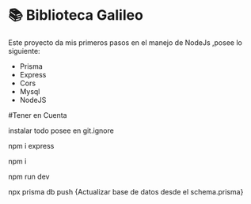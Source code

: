 # 📚 Biblioteca Galileo

Este proyecto da mis primeros pasos en el manejo de NodeJs ,posee lo siguiente:

* Prisma
* Express
* Cors
* Mysql
* NodeJS

#Tener en Cuenta

instalar todo posee en git.ignore

npm i express

npm i

npm run dev

npx prisma db push {Actualizar base de datos desde el schema.prisma}
